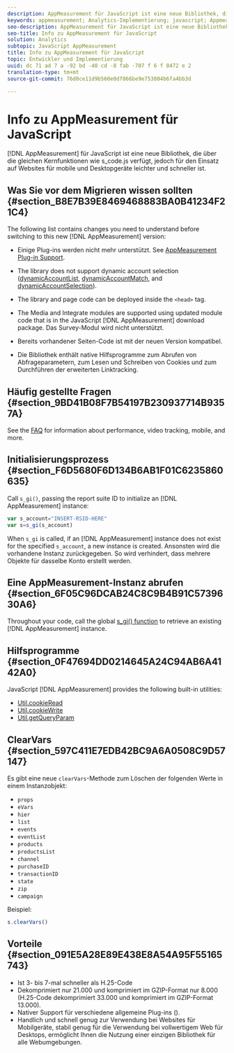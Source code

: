 ```yaml
---
description: AppMeasurement für JavaScript ist eine neue Bibliothek, die über die gleichen Kernfunktionen wie s_code.js verfügt, jedoch für den Einsatz auf Websites für Desktop- und Mobilgeräte gleichermaßen konzipiert und somit leichter und schneller ist.
keywords: appmeasurement; Analytics-Implementierung; javascript; Appmeasurement for javascript; initialisierung; Appmeasurement-Instanz abrufen; clear vars; clearvars; Appmeasurement utilities; appmeasurement-Instanz; Vorteile von appmeasurement
seo-description: AppMeasurement für JavaScript ist eine neue Bibliothek, die über die gleichen Kernfunktionen wie s_code.js verfügt, jedoch für den Einsatz auf Websites für Desktop- und Mobilgeräte gleichermaßen konzipiert und somit leichter und schneller ist.
seo-title: Info zu AppMeasurement für JavaScript
solution: Analytics
subtopic: JavaScript AppMeasurement
title: Info zu AppMeasurement für JavaScript
topic: Entwickler und Implementierung
uuid: dc 71 ad 7 a -92 bd -40 cd -8 fab -707 f 6 f 8472 e 2
translation-type: tm+mt
source-git-commit: 76d0ce11d9b560e0df866be9e753804b6fa4bb3d

---
```



# Info zu AppMeasurement für JavaScript

[!DNL AppMeasurement] für JavaScript ist eine neue Bibliothek, die über die gleichen Kernfunktionen wie s_code.js verfügt, jedoch für den Einsatz auf Websites für mobile und Desktopgeräte leichter und schneller ist.

## Was Sie vor dem Migrieren wissen sollten {#section_B8E7B39E8469468883BA0B41234F21C4}

The following list contains changes you need to understand before switching to this new [!DNL AppMeasurement] version:

* Einige Plug-ins werden nicht mehr unterstützt. See [AppMeasurement Plug-in Support](../../../implement/js-implementation/c-appmeasurement-js/plugins-support.md#concept_E31A189BC8A547738666EB5E00D2252A).
* The library does not support dynamic account selection ([dynamicAccountList](/help/implement/js-implementation/c-variables/configuration-variables.md), [dynamicAccountMatch](/help/implement/js-implementation/c-variables/configuration-variables.md), and [dynamicAccountSelection](/help/implement/js-implementation/c-variables/configuration-variables.md)).

* The library and page code can be deployed inside the `<head>` tag.
* The Media and Integrate modules are supported using updated module code that is in the JavaScript [!DNL AppMeasurement] download package. Das Survey-Modul wird nicht unterstützt.
* Bereits vorhandener Seiten-Code ist mit der neuen Version kompatibel.
* Die Bibliothek enthält native Hilfsprogramme zum Abrufen von Abfrageparametern, zum Lesen und Schreiben von Cookies und zum Durchführen der erweiterten Linktracking.

## Häufig gestellte Fragen {#section_9BD41B08F7B54197B230937714B9357A}

See the [FAQ](../../../implement/faq.md#concept_9BBC230E01114318BE9C08724F2040D3) for information about performance, video tracking, mobile, and more.

## Initialisierungsprozess {#section_F6D5680F6D134B6AB1F01C6235860635}

Call `s_gi()`, passing the report suite ID to initialize an [!DNL AppMeasurement] instance:

```js
var s_account="INSERT-RSID-HERE"
var s=s_gi(s_account)
```

When `s_gi` is called, if an [!DNL AppMeasurement] instance does not exist for the specified `s_account`, a new instance is created. Ansonsten wird die vorhandene Instanz zurückgegeben. So wird verhindert, dass mehrere Objekte für dasselbe Konto erstellt werden.

## Eine AppMeasurement-Instanz abrufen {#section_6F05C96DCAB24C8C9B4B91C5739630A6}

Throughout your code, call the global [s_gi() function](../../../implement/js-implementation/function-s-gi.md#concept_50EE6629F61A478BB67781408FBA04BD) to retrieve an existing [!DNL AppMeasurement] instance.

## Hilfsprogramme {#section_0F47694DD0214645A24C94AB6A4142A0}

JavaScript [!DNL AppMeasurement] provides the following built-in utilities:

* [Util.cookieRead](../../../implement/js-implementation/util-cookieread.md#concept_33BD774A90504F2C8094DDC16D47440D)
* [Util.cookieWrite](../../../implement/js-implementation/util-cookiewrite.md#concept_9BE4F7D9CDAE4445B9AF3212BC7E61F2)
* [Util.getQueryParam](../../../implement/js-implementation/util-getqueryparam.md#concept_763AD2621BB44A3990204BE72D3C9FA5)

## ClearVars {#section_597C411E7EDB42BC9A6A0508C9D57147}

Es gibt eine neue `clearVars`-Methode zum Löschen der folgenden Werte in einem Instanzobjekt:

* `props`
* `eVars`
* `hier`
* `list`
* `events`
* `eventList`
* `products`
* `productsList`
* `channel`
* `purchaseID`
* `transactionID`
* `state`
* `zip`
* `campaign`

Beispiel:

```js
s.clearVars()
```

## Vorteile {#section_091E5A28E89E438E8A54A95F55165743}

* Ist 3- bis 7-mal schneller als H.25-Code
* Dekomprimiert nur 21.000 und komprimiert im GZIP-Format nur 8.000 (H.25-Code dekomprimiert 33.000 und komprimiert im GZIP-Format 13.000).
* Nativer Support für verschiedene allgemeine Plug-ins ().
* Handlich und schnell genug zur Verwendung bei Websites für Mobilgeräte, stabil genug für die Verwendung bei vollwertigem Web für Desktops, ermöglicht Ihnen die Nutzung einer einzigen Bibliothek für alle Webumgebungen.

